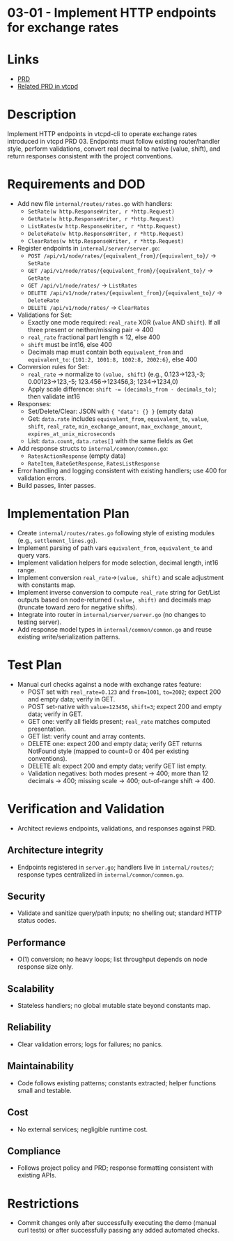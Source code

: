 # 03-01 - Implement HTTP endpoints for exchange rates

# Links
- [PRD](../../../prd/vtcpd-cli/03-exchange-rates-cli-and-http.md)
- [Related PRD in vtcpd](../../../prd/vtcpd/03-exchange-rates-manager.md)

# Description
Implement HTTP endpoints in vtcpd-cli to operate exchange rates introduced in vtcpd PRD 03. Endpoints must follow existing router/handler style, perform validations, convert real decimal to native (value, shift), and return responses consistent with the project conventions.

# Requirements and DOD
- Add new file `internal/routes/rates.go` with handlers:
  - `SetRate(w http.ResponseWriter, r *http.Request)`
  - `GetRate(w http.ResponseWriter, r *http.Request)`
  - `ListRates(w http.ResponseWriter, r *http.Request)`
  - `DeleteRate(w http.ResponseWriter, r *http.Request)`
  - `ClearRates(w http.ResponseWriter, r *http.Request)`
- Register endpoints in `internal/server/server.go`:
  - `POST /api/v1/node/rates/{equivalent_from}/{equivalent_to}/` → `SetRate`
  - `GET /api/v1/node/rates/{equivalent_from}/{equivalent_to}/` → `GetRate`
  - `GET /api/v1/node/rates/` → `ListRates`
  - `DELETE /api/v1/node/rates/{equivalent_from}/{equivalent_to}/` → `DeleteRate`
  - `DELETE /api/v1/node/rates/` → `ClearRates`
- Validations for Set:
  - Exactly one mode required: `real_rate` XOR (`value` AND `shift`). If all three present or neither/missing pair → 400
  - `real_rate` fractional part length ≤ 12, else 400
  - `shift` must be int16, else 400
  - Decimals map must contain both `equivalent_from` and `equivalent_to`: `{101:2, 1001:8, 1002:8, 2002:6}`, else 400
- Conversion rules for Set:
  - `real_rate` → normalize to `(value, shift)` (e.g., 0.123→123,-3; 0.00123→123,-5; 123.456→123456,3; 1234→1234,0)
  - Apply scale difference: `shift -= (decimals_from - decimals_to)`; then validate int16
- Responses:
  - Set/Delete/Clear: JSON with `{ "data": {} }` (empty data)
  - Get: `data.rate` includes `equivalent_from`, `equivalent_to`, `value`, `shift`, `real_rate`, `min_exchange_amount`, `max_exchange_amount`, `expires_at_unix_microseconds`
  - List: `data.count`, `data.rates[]` with the same fields as Get
- Add response structs to `internal/common/common.go`:
  - `RatesActionResponse` (empty data)
  - `RateItem`, `RateGetResponse`, `RatesListResponse`
- Error handling and logging consistent with existing handlers; use 400 for validation errors.
- Build passes, linter passes.

# Implementation Plan
- Create `internal/routes/rates.go` following style of existing modules (e.g., `settlement_lines.go`).
- Implement parsing of path vars `equivalent_from`, `equivalent_to` and query vars.
- Implement validation helpers for mode selection, decimal length, int16 range.
- Implement conversion `real_rate`→`(value, shift)` and scale adjustment with constants map.
- Implement inverse conversion to compute `real_rate` string for Get/List outputs based on node-returned `(value, shift)` and decimals map (truncate toward zero for negative shifts).
- Integrate into router in `internal/server/server.go` (no changes to testing server).
- Add response model types in `internal/common/common.go` and reuse existing write/serialization patterns.

# Test Plan
- Manual curl checks against a node with exchange rates feature:
  - POST set with `real_rate=0.123` and `from=1001`, `to=2002`; expect 200 and empty data; verify in GET.
  - POST set-native with `value=123456`, `shift=3`; expect 200 and empty data; verify in GET.
  - GET one: verify all fields present; `real_rate` matches computed presentation.
  - GET list: verify count and array contents.
  - DELETE one: expect 200 and empty data; verify GET returns NotFound style (mapped to count=0 or 404 per existing conventions).
  - DELETE all: expect 200 and empty data; verify GET list empty.
  - Validation negatives: both modes present → 400; more than 12 decimals → 400; missing scale → 400; out-of-range shift → 400.

# Verification and Validation
- Architect reviews endpoints, validations, and responses against PRD.

## Architecture integrity
- Endpoints registered in `server.go`; handlers live in `internal/routes/`; response types centralized in `internal/common/common.go`.

## Security
- Validate and sanitize query/path inputs; no shelling out; standard HTTP status codes.

## Performance
- O(1) conversion; no heavy loops; list throughput depends on node response size only.

## Scalability
- Stateless handlers; no global mutable state beyond constants map.

## Reliability
- Clear validation errors; logs for failures; no panics.

## Maintainability
- Code follows existing patterns; constants extracted; helper functions small and testable.

## Cost
- No external services; negligible runtime cost.

## Compliance
- Follows project policy and PRD; response formatting consistent with existing APIs.

# Restrictions
- Commit changes only after successfully executing the demo (manual curl tests) or after successfully passing any added automated checks.
